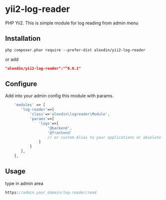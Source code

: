 # yii2-log-reader
PHP Yii2. This is simple module for log reading  from admin menu 

Installation
------------
```
php composer.phar require --prefer-dist alexdin/yii2-log-reader
```
or add

```json
"alexdin/yii2-log-reader":"^0.0.1"
```

Configure 
-----
Add into your admin config this module with params.
```php
    'modules' => [
       'log-reader'=>[
           'class'=>'alexdin\logreader\Module',
           'params'=>[
               'logs'=>[
                   '@backend',
                   '@frontend'
                   // or custom Alias to your applications or absolute path to log file.
               ]
           ]
       ],
    ],
 ```
 Usage
 -----

type in admin area 
```php
https://admin.your_domain/log-reader/read
```